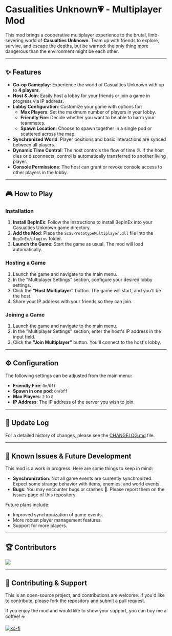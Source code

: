 # Casualities Unknown💗 - Multiplayer Mod 

This mod brings a cooperative multiplayer experience to the brutal, limb-severing world of **Casualties Unknown**. Team up with friends to explore, survive, and escape the depths, but be warned: the only thing more dangerous than the environment might be each other.

***
 
## ✨ Features

-   **Co-op Gameplay**: Experience the world of Casualties Unknown with up to **4 players**.
-   **Host & Join**: Easily host a lobby for your friends or join a game in progress via IP address.
-   **Lobby Configuration**: Customize your game with options for:
    -   **Max Players**: Set the maximum number of players in your lobby.
    -   **Friendly Fire**: Decide whether you want to be able to harm your teammates.
    -   **Spawn Location**: Choose to spawn together in a single pod or scattered across the map.
-   **Synchronized World**: Player positions and basic interactions are synced between all players.
-   **Dynamic Time Control**: The host controls the flow of time ⏰. If the host dies or disconnects, control is automatically transferred to another living player.
-   **Console Permissions**: The host can grant or revoke console access to other players in the lobby.

***

## 🎮 How to Play

### Installation

1.  **Install BepInEx**: Follow the instructions to install BepInEx into your Casualties Unknown game directory.
2.  **Add the Mod**: Place the `ScavPrototypeMultiplayer.dll` file into the `BepInEx/plugins` folder.
3.  **Launch the Game**: Start the game as usual. The mod will load automatically.

### Hosting a Game

1.  Launch the game and navigate to the main menu.
2.  In the "Multiplayer Settings" section, configure your desired lobby settings.
3.  Click the **"Host Multiplayer"** button. The game will start, and you'll be the host.
4.  Share your IP address with your friends so they can join.

### Joining a Game

1.  Launch the game and navigate to the main menu.
2.  In the "Multiplayer Settings" section, enter the host's IP address in the input field.
3.  Click the **"Join Multiplayer"** button. You'll connect to the host's lobby.

***

## ⚙️ Configuration

The following settings can be adjusted from the main menu:

-   **Friendly Fire**: `On`/`Off`
-   **Spawn in one pod**: `On`/`Off`
-   **Max Players**: `2` to `8`
-   **IP Address**: The IP address of the server you wish to join.

***

## 📜 Update Log

For a detailed history of changes, please see the [CHANGELOG.md](CHANGELOG.md) file.

***

## 🚧 Known Issues & Future Development

This mod is a work in progress. Here are some things to keep in mind:

-   **Synchronization**: Not all game events are currently synchronized. Expect some strange behavior with items, enemies, and world events.
-   **Bugs**: You may encounter bugs or crashes 🐛. Please report them on the issues page of this repository.

Future plans include:

-   Improved synchronization of game events.
-   More robust player management features.
-   Support for more players.

***

## 🏆 Contributors

<a href="https://github.com/Russiankids/Casualities-Unknown-MultiplayerMod/graphs/contributors">
  <img src="https://contrib.rocks/image?repo=Russiankids/Casualities-Unknown-MultiplayerMod" />
</a>

***

## 🤝 Contributing & Support

This is an open-source project, and contributions are welcome. If you'd like to contribute, please fork the repository and submit a pull request.

If you enjoy the mod and would like to show your support, you can buy me a coffee! ☕

[![ko-fi](https://ko-fi.com/img/githubbutton_sm.svg)](https://ko-fi.com/C1C01MC1J6)

